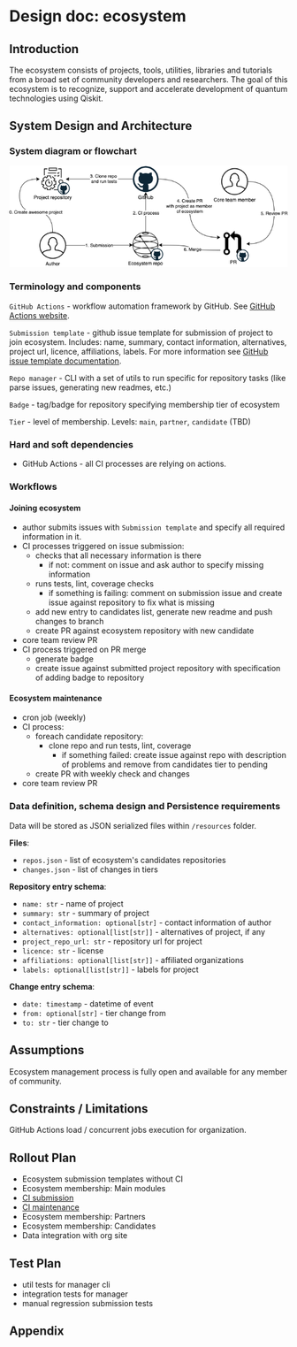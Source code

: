 # Design doc: ecosystem

## Introduction

The ecosystem consists of projects, tools, utilities, libraries and tutorials from a broad set of community developers and researchers.
The goal of this ecosystem is to recognize, support and accelerate development of quantum technologies using Qiskit.

## System Design and Architecture 

### System diagram or flowchart 

![ecosystem architecture](./images/ecosystem_architecture.png)

### Terminology and components

`GitHub Actions` - workflow automation framework by GitHub. See [GitHub Actions website](https://github.com/features/actions).

`Submission template` - github issue template for submission of project to join ecosystem. 
Includes: name, summary, contact information, alternatives, project url, licence, affiliations, labels.
For more information see [GitHub issue template documentation](https://docs.github.com/en/communities/using-templates-to-encourage-useful-issues-and-pull-requests/configuring-issue-templates-for-your-repository).

`Repo manager` - CLI with a set of utils to run specific for repository tasks (like parse issues, generating new readmes, etc.)

`Badge` - tag/badge for repository specifying membership tier of ecosystem

`Tier` - level of membership. Levels: `main`, `partner`, `candidate` (TBD)

### Hard and soft dependencies

- GitHub Actions - all CI processes are relying on actions.

### Workflows

#### Joining ecosystem
- author submits issues with `Submission template` and specify all required information in it.
- CI processes triggered on issue submission:
  - checks that all necessary information is there
     - if not: comment on issue and ask author to specify missing information
  - runs tests, lint, coverage checks 
     - if something is failing: comment on submission issue and create issue against repository to fix what is missing
  - add new entry to candidates list, generate new readme and push changes to branch
  - create PR against ecosystem repository with new candidate
- core team review PR
- CI process triggered on PR merge
  - generate badge
  - create issue against submitted project repository with specification of adding badge to repository

#### Ecosystem maintenance
- cron job (weekly)
- CI process:
  - foreach candidate repository:
    - clone repo and run tests, lint, coverage
      - if something failed: create issue against repo with description of problems and remove from candidates tier to pending
  - create PR with weekly check and changes
- core team review PR


### **Data definition, schema design and Persistence requirements**

Data will be stored as JSON serialized files within `/resources` folder.

**Files**:
- `repos.json` - list of ecosystem's candidates repositories
- `changes.json` - list of changes in tiers

**Repository entry schema**:
- `name: str` - name of project
- `summary: str` - summary of project
- `contact_information: optional[str]` - contact information of author
- `alternatives: optional[list[str]]` - alternatives of project, if any
- `project_repo_url: str` - repository url for project
- `licence: str` - license
- `affiliations: optional[list[str]]` - affiliated organizations
- `labels: optional[list[str]]` - labels for project

**Change entry schema**:
- `date: timestamp` - datetime of event
- `from: optional[str]` - tier change from
- `to: str` - tier change to


## Assumptions

Ecosystem management process is fully open and available for any member of community.

## Constraints / Limitations

GitHub Actions load / concurrent jobs execution for organization.

## Rollout Plan

- Ecosystem submission templates without CI
- Ecosystem membership: Main modules
- [CI submission](#joining-ecosystem)
- [CI maintenance](#ecosystem-maintenance)
- Ecosystem membership: Partners
- Ecosystem membership: Candidates
- Data integration with org site


## Test Plan

- util tests for manager cli
- integration tests for manager
- manual regression submission tests

## Appendix 
